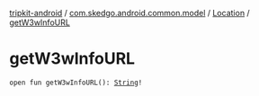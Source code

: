 [tripkit-android](../../index.md) / [com.skedgo.android.common.model](../index.md) / [Location](index.md) / [getW3wInfoURL](./get-w3w-info-u-r-l.md)

# getW3wInfoURL

`open fun getW3wInfoURL(): `[`String`](https://kotlinlang.org/api/latest/jvm/stdlib/kotlin/-string/index.html)`!`